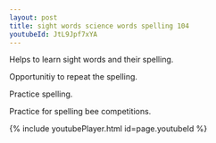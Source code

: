 ```yaml
---
layout: post
title: sight words science words spelling 104
youtubeId: JtL9Jpf7xYA
---
```

 
 
Helps to learn sight words and their spelling.

Opportunitiy to repeat the spelling. 

Practice spelling. 
 
Practice for spelling bee competitions. 
 
{% include youtubePlayer.html id=page.youtubeId %}
 
 
